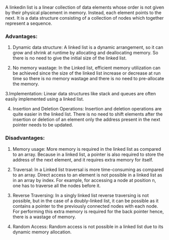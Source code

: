 A linkedin list is a linear collection of data elements
whose order is not given by their physical placement in memory. Instead, each element
points to the next. It is a data structure consisting of a collection of nodes which together
represent a sequence.

### Advantages:
1. Dynamic data structure: A linked list is a dynamic arrangement,
so it can grow and shrink at runtime by allocating and deallocating memory.
So there is no need to give the initial size of the linked list.

2. No memory wastage: In the Linked list, efficient memory utilization can be achieved
since the size of the linked list increase or decrease at run time so there is no memory
wastage and there is no need to pre-allocate the memory.

3.Implementation: Linear data structures like stack and queues are often easily implemented using a linked list.

4. Insertion and Deletion Operations: Insertion and deletion operations are quite easier in the linked list.
There is no need to shift elements after the insertion or deletion of an element only the address
present in the next pointer needs to be updated.

### Disadvantages:
1. Memory usage: More memory is required in the linked list as compared to an array.
Because in a linked list, a pointer is also required to store the address of the next element,
and it requires extra memory for itself.

2. Traversal: In a Linked list traversal is more time-consuming as compared to an array.
Direct access to an element is not possible in a linked list as in an array by index.
For example, for accessing a node at position n, one has to traverse all the nodes before it.

3. Reverse Traversing: In a singly linked list reverse traversing is not possible,
but in the case of a doubly-linked list, it can be possible as it contains a pointer to the previously
connected nodes with each node. For performing this extra memory is required for the back pointer hence,
there is a wastage of memory.

4. Random Access: Random access is not possible in a linked list due to its dynamic memory allocation.
